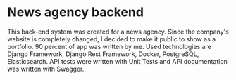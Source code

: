 # News agency backend
This back-end system was created for a news agency. Since the company's website is completely changed, I decided to make it public to show as a portfolio.
90 percent of app was written by me. Used technologies are Django Framework, Django Rest Framework, Docker, PostgreSQL, Elasticsearch. 
API tests were written with Unit Tests and API documentation was written with Swagger. 
